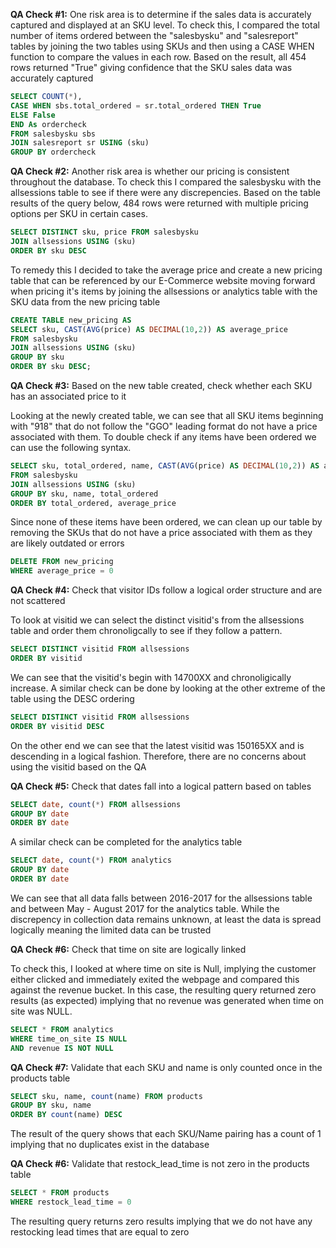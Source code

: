 **QA Check #1:**
One risk area is to determine if the sales data is accurately captured and displayed at an SKU level. To check this, I compared the total number of items ordered between the "salesbysku" and "salesreport" tables by joining the two tables using SKUs and then using a CASE WHEN function to compare the values in each row. Based on the result, all 454 rows returned "True" giving confidence that the SKU sales data was accurately captured

~~~~sql
SELECT COUNT(*),
CASE WHEN sbs.total_ordered = sr.total_ordered THEN True
ELSE False
END As ordercheck
FROM salesbysku sbs
JOIN salesreport sr USING (sku)
GROUP BY ordercheck
~~~~

**QA Check #2:**
Another risk area is whether our pricing is consistent throughout the database. To check this I compared the salesbysku with the allsessions table to see if there were any discrepencies. Based on the table results of the query below, 484 rows were returned with multiple pricing options per SKU in certain cases. 

~~~~sql
SELECT DISTINCT sku, price FROM salesbysku
JOIN allsessions USING (sku)
ORDER BY sku DESC
~~~~

To remedy this I decided to take the average price and create a new pricing table that can be referenced by our E-Commerce website moving forward when pricing it's items by joining the allsessions or analytics table with the SKU data from the new pricing table

~~~~sql
CREATE TABLE new_pricing AS
SELECT sku, CAST(AVG(price) AS DECIMAL(10,2)) AS average_price
FROM salesbysku
JOIN allsessions USING (sku)
GROUP BY sku
ORDER BY sku DESC;
~~~~

**QA Check #3:** Based on the new table created, check whether each SKU has an associated price to it

Looking at the newly created table, we can see that all SKU items beginning with "918" that do not follow the "GGO" leading format do not have a price associated with them. To double check if any items have been ordered we can use the following syntax.

~~~~sql
SELECT sku, total_ordered, name, CAST(AVG(price) AS DECIMAL(10,2)) AS average_price
FROM salesbysku
JOIN allsessions USING (sku)
GROUP BY sku, name, total_ordered
ORDER BY total_ordered, average_price
~~~~

Since none of these items have been ordered, we can clean up our table by removing the SKUs that do not have a price associated with them as they are likely outdated or errors

~~~~sql
DELETE FROM new_pricing
WHERE average_price = 0
~~~~

**QA Check #4:** Check that visitor IDs follow a logical order structure and are not scattered

To look at visitid we can select the distinct visitid's from the allsessions table and order them chronoligcally to see if they follow a pattern.

~~~~sql
SELECT DISTINCT visitid FROM allsessions
ORDER BY visitid
~~~~

We can see that the visitid's begin with 14700XX and chronoligically increase. A similar check can be done by looking at the other extreme of the table using the DESC ordering

~~~~sql
SELECT DISTINCT visitid FROM allsessions
ORDER BY visitid DESC
~~~~

On the other end we can see that the latest visitid was 150165XX and is descending in a logical fashion. Therefore, there are no concerns about using the visitid based on the QA

**QA Check #5:** Check that dates fall into a logical pattern based on tables

~~~~sql
SELECT date, count(*) FROM allsessions
GROUP BY date
ORDER BY date
~~~~

A similar check can be completed for the analytics table

~~~~sql
SELECT date, count(*) FROM analytics
GROUP BY date
ORDER BY date
~~~~

We can see that all data falls between 2016-2017 for the allsessions table and between May - August 2017 for the analytics table. While the discrepency in collection data remains unknown, at least the data is spread logically meaning the limited data can be trusted

**QA Check #6:** Check that time on site are logically linked

To check this, I looked at where time on site is Null, implying the customer either clicked and immediately exited the webpage and compared this against the revenue bucket. In this case, the resulting query returned zero results (as expected) implying that no revenue was generated when time on site was NULL.

~~~~sql
SELECT * FROM analytics
WHERE time_on_site IS NULL
AND revenue IS NOT NULL
~~~~

**QA Check #7:** Validate that each SKU and name is only counted once in the products table
~~~~sql
SELECT sku, name, count(name) FROM products
GROUP BY sku, name
ORDER BY count(name) DESC
~~~~

The result of the query shows that each SKU/Name pairing has a count of 1 implying that no duplicates exist in the database

**QA Check #6:** Validate that restock_lead_time is not zero in the products table

~~~~sql
SELECT * FROM products
WHERE restock_lead_time = 0
~~~~

The resulting query returns zero results implying that we do not have any restocking lead times that are equal to zero
